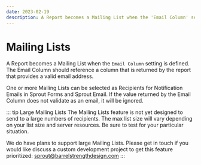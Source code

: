 ```yaml
---
date: 2023-02-19
description: A Report becomes a Mailing List when the 'Email Column' setting is defined. The Email Column should reference a column that is returned by the report that provides a valid email address.
---
```


# Mailing Lists

A Report becomes a Mailing List when the `Email Column` setting is defined. The Email Column should reference a column that is returned by the report that provides a valid email address.

One or more Mailing Lists can be selected as Recipients for Notification Emails in Sprout Forms and Sprout Email. If the value returned by the Email Column does not validate as an email, it will be ignored.

::: tip Large Mailing Lists
The Mailing Lists feature is not yet designed to send to a large numbers of recipients. The max list size will vary depending on your list size and server resources. Be sure to test for your particular situation.

We do have plans to support large Mailing Lists. Please get in touch if you would like discuss a custom development project to get this feature prioritized: <a href="mailto:sprout@barrelstrengthdesign.com" target="_blank">sprout@barrelstrengthdesign.com</a>
:::
